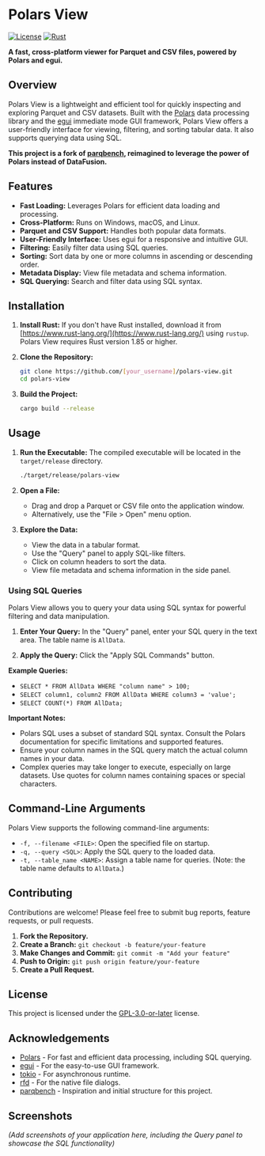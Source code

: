 # Polars View

[![License](https://img.shields.io/badge/License-GPL--3.0-blue.svg)](LICENSE)
[![Rust](https://img.shields.io/badge/Rust-1.85+-orange.svg)](https://www.rust-lang.org)

**A fast, cross-platform viewer for Parquet and CSV files, powered by Polars and egui.**

## Overview

Polars View is a lightweight and efficient tool for quickly inspecting and exploring Parquet and CSV datasets. Built with the [Polars](https://www.pola.rs/) data processing library and the [egui](https://www.egui.rs/) immediate mode GUI framework, Polars View offers a user-friendly interface for viewing, filtering, and sorting tabular data. It also supports querying data using SQL.

**This project is a fork of [parqbench](https://github.com/Kxnr/parqbench), reimagined to leverage the power of Polars instead of DataFusion.**

## Features

*   **Fast Loading:** Leverages Polars for efficient data loading and processing.
*   **Cross-Platform:** Runs on Windows, macOS, and Linux.
*   **Parquet and CSV Support:** Handles both popular data formats.
*   **User-Friendly Interface:** Uses egui for a responsive and intuitive GUI.
*   **Filtering:** Easily filter data using SQL queries.
*   **Sorting:** Sort data by one or more columns in ascending or descending order.
*   **Metadata Display:** View file metadata and schema information.
*   **SQL Querying:** Search and filter data using SQL syntax.

## Installation

1.  **Install Rust:** If you don't have Rust installed, download it from [https://www.rust-lang.org/](https://www.rust-lang.org/) using `rustup`. Polars View requires Rust version 1.85 or higher.

2.  **Clone the Repository:**

    ```bash
    git clone https://github.com/[your_username]/polars-view.git
    cd polars-view
    ```

3.  **Build the Project:**

    ```bash
    cargo build --release
    ```

## Usage

1.  **Run the Executable:** The compiled executable will be located in the `target/release` directory.

    ```bash
    ./target/release/polars-view
    ```

2.  **Open a File:**
    *   Drag and drop a Parquet or CSV file onto the application window.
    *   Alternatively, use the "File > Open" menu option.

3.  **Explore the Data:**
    *   View the data in a tabular format.
    *   Use the "Query" panel to apply SQL-like filters.
    *   Click on column headers to sort the data.
    *   View file metadata and schema information in the side panel.

### Using SQL Queries

Polars View allows you to query your data using SQL syntax for powerful filtering and data manipulation.

1.  **Enter Your Query:** In the "Query" panel, enter your SQL query in the text area. The table name is `AllData`.

2.  **Apply the Query:** Click the "Apply SQL Commands" button.

**Example Queries:**

*   `SELECT * FROM AllData WHERE "column name" > 100;`
*   `SELECT column1, column2 FROM AllData WHERE column3 = 'value';`
*   `SELECT COUNT(*) FROM AllData;`

**Important Notes:**

*   Polars SQL uses a subset of standard SQL syntax. Consult the Polars documentation for specific limitations and supported features.
*   Ensure your column names in the SQL query match the actual column names in your data.
*   Complex queries may take longer to execute, especially on large datasets.  Use quotes for column names containing spaces or special characters.

## Command-Line Arguments

Polars View supports the following command-line arguments:

*   `-f, --filename <FILE>`: Open the specified file on startup.
*   `-q, --query <SQL>`: Apply the SQL query to the loaded data.
*   `-t, --table_name <NAME>`: Assign a table name for queries. (Note: the table name defaults to `AllData`.)

## Contributing

Contributions are welcome! Please feel free to submit bug reports, feature requests, or pull requests.

1.  **Fork the Repository.**
2.  **Create a Branch:** `git checkout -b feature/your-feature`
3.  **Make Changes and Commit:** `git commit -m "Add your feature"`
4.  **Push to Origin:** `git push origin feature/your-feature`
5.  **Create a Pull Request.**

## License

This project is licensed under the [GPL-3.0-or-later](LICENSE) license.

## Acknowledgements

*   [Polars](https://www.pola.rs/) - For fast and efficient data processing, including SQL querying.
*   [egui](https://www.egui.rs/) - For the easy-to-use GUI framework.
*   [tokio](https://tokio.rs/) - For asynchronous runtime.
*   [rfd](https://github.com/native-toolkit/rfd) - For the native file dialogs.
*   [parqbench](https://github.com/Kxnr/parqbench) - Inspiration and initial structure for this project.

## Screenshots

*(Add screenshots of your application here, including the Query panel to showcase the SQL functionality)*